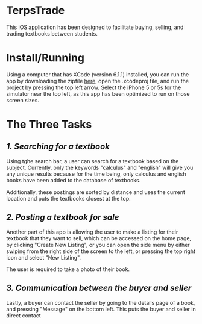 TerpsTrade
=========
This iOS application has been designed to facilitate buying, selling, and trading textbooks between students. 

Install/Running
=========
Using a computer that has XCode (version 6.1.1) installed, you can run the app by downloading the zipfile [here](https://github.com/JT9193/TerpsTrade), open the .xcodeproj file, and run the project by pressing the top left arrow. Select the iPhone 5 or 5s for the simulator near the top left, as this app has been optimized to run on those screen sizes.

The Three Tasks
=========
*1. Searching for a textbook*
---------
Using tghe search bar, a user can search for a textbook based on the subject. Currently, only the keywords "calculus" and "english" will give you any unique results because for the time being, only calculus and english books have been added to the database of textbooks.

Additionally, these postings are sorted by distance and uses the current location and puts the textbooks closest at the top.

*2. Posting a textbook for sale*
---------
Another part of this app is allowing the user to make a listing for their textbook that they want to sell, which can be accessed on the home page, by clicking "Create New Listing", or you can open the side menu by either swiping from the right side of the screen to the left, or pressing the top right icon and select "New Listing".

The user is required to take a photo of their book.

*3. Communication between the buyer and seller*
---------
Lastly, a buyer can contact the seller by going to the details page of a book, and pressing "Message" on the bottom left. This puts the buyer and seller in direct contact

